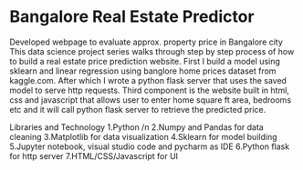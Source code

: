 # Bangalore Real Estate Predictor
Developed webpage to evaluate approx. property price in Bangalore city
This data science project series walks through step by step process of how to build a real estate price prediction website.
First I build a model using sklearn and linear regression using banglore home prices dataset from kaggle.com. 
After which I wrote a python flask server that uses the saved model to serve http requests. 
Third component is the website built in html, css and javascript that allows user to enter home square ft area, bedrooms etc and it will call python flask server to retrieve the predicted price.

Libraries and Technology 
1.Python /n
2.Numpy and Pandas for data cleaning
3.Matplotlib for data visualization
4.Sklearn for model building
5.Jupyter notebook, visual studio code and pycharm as IDE
6.Python flask for http server
7.HTML/CSS/Javascript for UI
